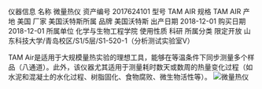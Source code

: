 仪器信息
 名称 微量热仪    资产编号  2017624101    型号 TAM AIR    规格  TAM AIR    产地  美国       厂家  美国沃特斯所属           品牌  美国沃特斯
 出产日期  2018-12-01   购买日期  2018-12-01    所属单位   化学与生物工程学院      使用性质  科研       所属分类  限定开放
山东科技大学/青岛校区/S1/5层/S1-520-1（分析测试实验室Ⅴ）

TAM Air是适用于大规模量热实验的理想工具，能够在等温条件下同步测量多个样品（八通道）。此外，该仪器尤其适用于测量耗时数天或数周的热量变化过程（如水泥和混凝土的水化过程、树脂固化、食物腐败、微生物活性等）。
![微量热仪](https://github.com/user-attachments/assets/bbda5741-d291-4f97-94b4-bb9e721ee441)
